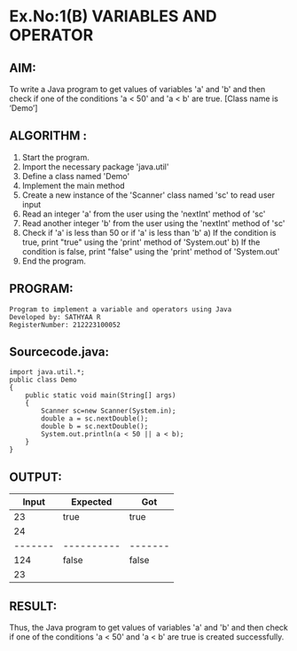 # Ex.No:1(B) VARIABLES AND OPERATOR

## AIM:
To write a Java program to get values of variables 'a' and 'b' and then check if one of the conditions 'a < 50' and 'a < b' are true. [Class name is ‘Demo’]

## ALGORITHM :

1.	Start the program.
2.	Import the necessary package 'java.util'
3.	Define a class named 'Demo'
4.	Implement the main method
5.	Create a new instance of the 'Scanner' class named 'sc' to read user input
6.	Read an integer 'a' from the user using the 'nextInt' method of 'sc'
7.	Read another integer 'b' from the user using the 'nextInt' method of 'sc'
8.	Check if 'a' is less than 50 or if 'a' is less than 'b'
a)	If the condition is true, print "true" using the 'print' method of 'System.out'
b)	If the condition is false, print "false" using the 'print' method of 'System.out'
9.	End the program.


## PROGRAM:
 
```
Program to implement a variable and operators using Java
Developed by: SATHYAA R
RegisterNumber: 212223100052
```

## Sourcecode.java:

```
import java.util.*;
public class Demo
{
    public static void main(String[] args)
    {
        Scanner sc=new Scanner(System.in);
        double a = sc.nextDouble();
        double b = sc.nextDouble();
        System.out.println(a < 50 || a < b);
    }
}
```


## OUTPUT:


| Input | Expected | Got   |
|-------|----------|-------| 
| 23    | true     | true  |        
| 24    |          |       |         
|-------|----------|-------| 
| 124   | false    | false |
| 23    |          |       | 


## RESULT:
Thus, the Java program to get values of variables 'a' and 'b' and then check if one of the conditions 'a < 50' and 'a < b' are true is created successfully.
